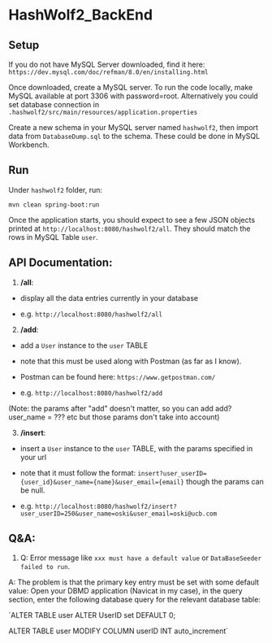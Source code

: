 # HashWolf2_BackEnd

## Setup
If you do not have MySQL Server downloaded, find it here: `https://dev.mysql.com/doc/refman/8.0/en/installing.html`

Once downloaded, create a MySQL server. To run the code locally, make MySQL available at port 3306 with password=root. Alternatively you could set database connection in `.hashwolf2/src/main/resources/application.properties`

Create a new schema in your MySQL server named `hashwolf2`, then import data from `DatabaseDump.sql` to the schema. These could be done in MySQL Workbench.

## Run
Under `hashwolf2` folder, run:
```
mvn clean spring-boot:run
```
Once the application starts, you should expect to see a few JSON objects printed at `http://localhost:8080/hashwolf2/all`. They should match the rows in MySQL Table `user`.

## API Documentation:
1. **/all**:

  - display all the data entries currently in your database

  - e.g. `http://localhost:8080/hashwolf2/all`


2. **/add**:

  - add a `User` instance to the `user` TABLE

  - note that this must be used along with Postman (as far as I know).

  - Postman can be found here: `https://www.getpostman.com/`

  - e.g. `http://localhost:8080/hashwolf2/add`

  (Note: the params after "add" doesn't matter, so you can add add?user_name = ??? etc but those params don't take into account)


3. **/insert**:

  - insert a  `User` instance to the `user` TABLE, with the params specified in your url

  - note that it must follow the format: `insert?user_userID={user_id}&user_name={name}&user_email={email}` though the params can be null.

  - e.g. `http://localhost:8080/hashwolf2/insert?user_userID=250&user_name=oski&user_email=oski@ucb.com`

## Q&A:
1. Q: Error message like `xxx must have a default value` or `DataBaseSeeder failed to run`.

A: The problem is that the primary key entry must be set with some default value:
Open your DBMD application (Navicat in my case), in the query section, enter the following database query for the relevant database table:

`ALTER TABLE user ALTER UserID set DEFAULT 0;

ALTER TABLE user MODIFY COLUMN userID INT auto_increment`
